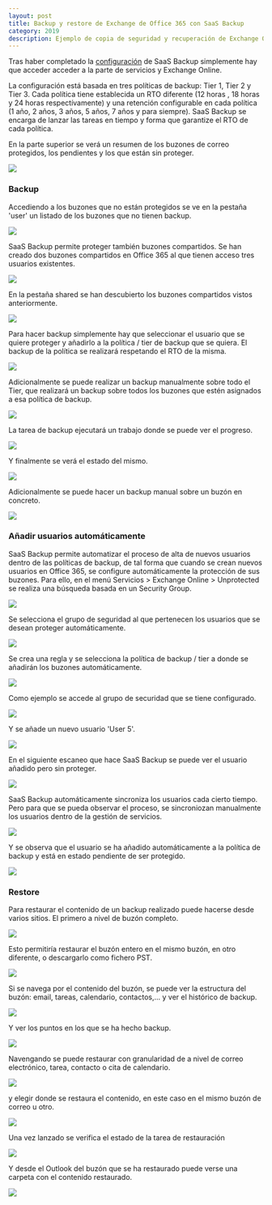 ```yaml
---
layout: post
title: Backup y restore de Exchange de Office 365 con SaaS Backup
category: 2019
description: Ejemplo de copia de seguridad y recuperación de Exchange Online Office 365 con NetApp SaaS Backup
---
```


Tras haber completado la [configuración]({{site.baseurl}}/2019/09/02/Configuracion-de-SaaS-Backup-para-proteger-Office-365.html) de SaaS Backup simplemente hay que acceder acceder a la parte de servicios y Exchange Online.

La configuración está basada en tres políticas de backup: Tier 1, Tier 2 y Tier 3. Cada política tiene establecida un RTO diferente (12 horas , 18 horas y 24 horas respectívamente) y una retención configurable en cada política (1 año, 2 años, 3 años, 5 años, 7 años y para siempre). SaaS Backup se encarga de lanzar las tareas en tiempo y forma que garantize el RTO de cada política.

En la parte superior se verá un resumen de los buzones de correo protegidos, los pendientes y los que están sin proteger.

![]({{site.baseurl}}/assets/img/Backup-y-restore-de-Exchange-Office-365-con-SaaS-Backup-001.png)

### Backup

Accediendo a los buzones que no están protegidos se ve en la pestaña 'user' un listado de los buzones que no tienen backup.

![]({{site.baseurl}}/assets/img/Backup-y-restore-de-Exchange-Office-365-con-SaaS-Backup-002.png)

SaaS Backup permite proteger también buzones compartidos. Se han creado dos buzones compartidos en Office 365 al que tienen acceso tres usuarios existentes.

![]({{site.baseurl}}/assets/img/Backup-y-restore-de-Exchange-Office-365-con-SaaS-Backup-003.png)

En la pestaña shared se han descubierto los buzones compartidos vistos anteriormente.

![]({{site.baseurl}}/assets/img/Backup-y-restore-de-Exchange-Office-365-con-SaaS-Backup-004.png)

Para hacer backup simplemente hay que seleccionar el usuario que se quiere proteger y añadirlo a la política / tier de backup que se quiera. El backup de la política se realizará respetando el RTO de la misma.

![]({{site.baseurl}}/assets/img/Backup-y-restore-de-Exchange-Office-365-con-SaaS-Backup-005.png)

Adicionalmente se puede realizar un backup manualmente sobre todo el Tier, que realizará un backup sobre todos los buzones que estén asignados a esa política de backup.

![]({{site.baseurl}}/assets/img/Backup-y-restore-de-Exchange-Office-365-con-SaaS-Backup-006.png)

La tarea de backup ejecutará un trabajo donde se puede ver el progreso.

![]({{site.baseurl}}/assets/img/Backup-y-restore-de-Exchange-Office-365-con-SaaS-Backup-007.png)

Y finalmente se verá el estado del mismo.

![]({{site.baseurl}}/assets/img/Backup-y-restore-de-Exchange-Office-365-con-SaaS-Backup-008.png)

Adicionalmente se puede hacer un backup manual sobre un buzón en concreto.

![]({{site.baseurl}}/assets/img/Backup-y-restore-de-Exchange-Office-365-con-SaaS-Backup-009.png)

### Añadir usuarios automáticamente

SaaS Backup permite automatizar el proceso de alta de nuevos usuarios dentro de las políticas de backup, de tal forma que cuando se crean nuevos usuarios en Office 365, se configure automáticamente la protección de sus buzones. Para ello, en el menú Servicios > Exchange Online > Unprotected se realiza una búsqueda basada en un Security Group.

![]({{site.baseurl}}/assets/img/Backup-y-restore-de-Exchange-Office-365-con-SaaS-Backup-010.png)

Se selecciona el grupo de seguridad al que pertenecen los usuarios que se desean proteger automáticamente.

![]({{site.baseurl}}/assets/img/Backup-y-restore-de-Exchange-Office-365-con-SaaS-Backup-011.png)

Se crea una regla y se selecciona la política de backup / tier a donde se añadirán los buzones automáticamente.

![]({{site.baseurl}}/assets/img/Backup-y-restore-de-Exchange-Office-365-con-SaaS-Backup-012.png)

Como ejemplo se accede al grupo de securidad que se tiene configurado.

![]({{site.baseurl}}/assets/img/Backup-y-restore-de-Exchange-Office-365-con-SaaS-Backup-013.png)

Y se añade un nuevo usuario 'User 5'.

![]({{site.baseurl}}/assets/img/Backup-y-restore-de-Exchange-Office-365-con-SaaS-Backup-014.png)

En el siguiente escaneo que hace SaaS Backup se puede ver el usuario añadido pero sin proteger.

![]({{site.baseurl}}/assets/img/Backup-y-restore-de-Exchange-Office-365-con-SaaS-Backup-015.png)

SaaS Backup automáticamente sincroniza los usuarios cada cierto tiempo. Pero para que se pueda observar el proceso, se sincroniozan manualmente los usuarios dentro de la gestión de servicios.

![]({{site.baseurl}}/assets/img/Backup-y-restore-de-Exchange-Office-365-con-SaaS-Backup-016.png)

Y se observa que el usuario se ha añadido automáticamente a la política de backup y está en estado pendiente de ser protegido.

![]({{site.baseurl}}/assets/img/Backup-y-restore-de-Exchange-Office-365-con-SaaS-Backup-017.png)

### Restore

Para restaurar el contenido de un backup realizado puede hacerse desde varios sitios. El primero a nivel de buzón completo.

![]({{site.baseurl}}/assets/img/Backup-y-restore-de-Exchange-Office-365-con-SaaS-Backup-018.png)

Esto permitiría restaurar el buzón entero en el mismo buzón, en otro diferente, o descargarlo como fichero PST.

![]({{site.baseurl}}/assets/img/Backup-y-restore-de-Exchange-Office-365-con-SaaS-Backup-019.png)

Si se navega por el contenido del buzón, se puede ver la estructura del buzón: email, tareas, calendario, contactos,... y ver el histórico de backup. 

![]({{site.baseurl}}/assets/img/Backup-y-restore-de-Exchange-Office-365-con-SaaS-Backup-020.png)

Y ver los puntos en los que se ha hecho backup.

![]({{site.baseurl}}/assets/img/Backup-y-restore-de-Exchange-Office-365-con-SaaS-Backup-021.png)

Navengando se puede restaurar con granularidad de a nivel de correo electrónico, tarea, contacto o cita de calendario.

![]({{site.baseurl}}/assets/img/Backup-y-restore-de-Exchange-Office-365-con-SaaS-Backup-022.png)

y elegir donde se restaura el contenido, en este caso en el mismo buzón de correo u otro.

![]({{site.baseurl}}/assets/img/Backup-y-restore-de-Exchange-Office-365-con-SaaS-Backup-023.png)

Una vez lanzado se verifica el estado de la tarea de restauración

![]({{site.baseurl}}/assets/img/Backup-y-restore-de-Exchange-Office-365-con-SaaS-Backup-024.png)

Y desde el Outlook del buzón que se ha restaurado puede verse una carpeta con el contenido restaurado.

![]({{site.baseurl}}/assets/img/Backup-y-restore-de-Exchange-Office-365-con-SaaS-Backup-025.png)

